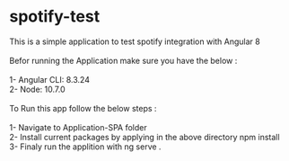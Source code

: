 # spotify-test<br/>
This is a simple application to test spotify integration with Angular 8<br/><br/>
Befor running the Application make sure you have the below :<br/><br/>
1- Angular CLI: 8.3.24<br/>
2- Node: 10.7.0<br/><br/>
To Run this app follow the below steps :<br/><br/>
1- Navigate to Application-SPA folder <br/>
2- Install current packages by applying in the above directory npm install<br/>
3- Finaly run the applition with ng serve .
